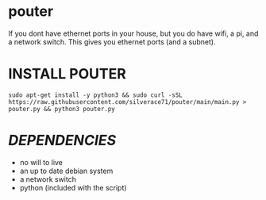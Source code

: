 # pouter
If you dont have ethernet ports in your house, but you do have wifi, a pi, and a network switch. This gives you ethernet ports (and a subnet).

# **INSTALL POUTER**
```
sudo apt-get install -y python3 && sudo curl -sSL https://raw.githubusercontent.com/silverace71/pouter/main/main.py > pouter.py && python3 pouter.py
```
# ***DEPENDENCIES***
- no will to live
- an up to date debian system
- a network switch
- python (included with the script)